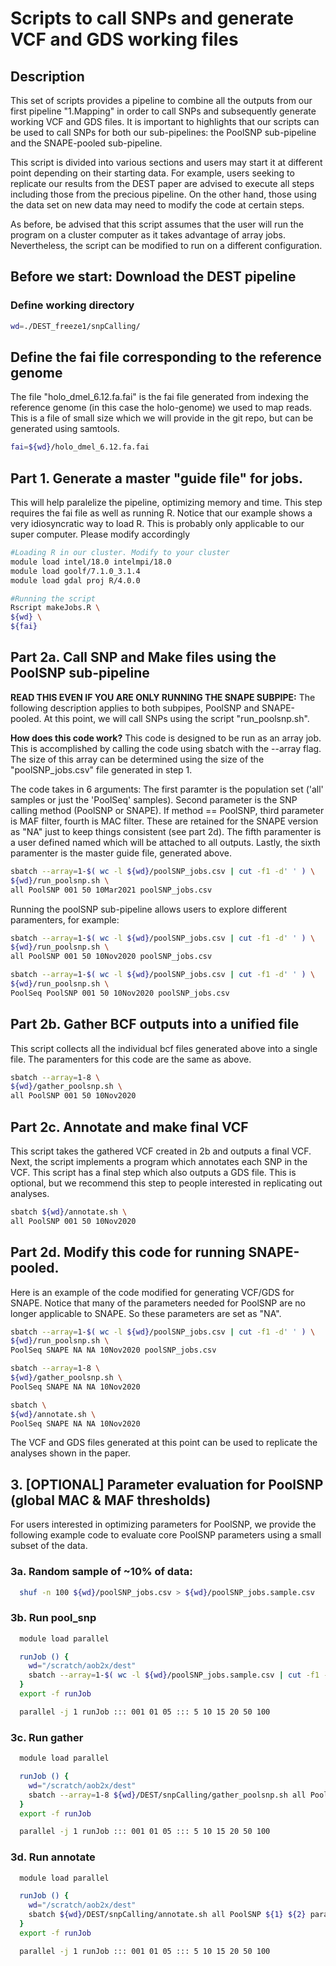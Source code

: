 # Scripts to call SNPs and generate VCF and GDS working files

## Description

This set of scripts provides a pipeline to combine all the outputs from our first pipeline "1.Mapping" in order to call SNPs and subsequently generate working VCF and GDS files. It is important to highlights that our scripts can be used to call SNPs for both our sub-pipelines: the PoolSNP sub-pipeline and the SNAPE-pooled sub-pipeline. 

This script is divided into various sections and users may start it at different point depending on their starting data. For example, users seeking to replicate our results from the DEST paper are advised to execute all steps including those from the precious pipeline. On the other hand, those using the data set on new data may need to modify the code at certain steps.

As before, be advised that this script assumes that the user will run the program on a cluster computer as it takes advantage of array jobs. Nevertheless, the script can be modified to run on a different configuration. 


## Before we start: Download the DEST pipeline
### Define working directory 

```bash
wd=./DEST_freeze1/snpCalling/
```

## Define the fai file corresponding to the reference genome
The file "holo_dmel_6.12.fa.fai" is the fai file generated from indexing the reference genome (in this case the holo-genome) we used to map reads. This is a file of small size which we will provide in the git repo, but can be generated using samtools.

```bash
fai=${wd}/holo_dmel_6.12.fa.fai
```
## Part 1. Generate a master "guide file" for jobs.
This will help paralelize the pipeline, optimizing memory and time. This step requires the fai file as well as running R. Notice that our example shows a very idiosyncratic way to load R. This is probably only applicable to our super computer. Please modify accordingly

```bash
#Loading R in our cluster. Modify to your cluster
module load intel/18.0 intelmpi/18.0
module load goolf/7.1.0_3.1.4
module load gdal proj R/4.0.0

#Running the script
Rscript makeJobs.R \
${wd} \
${fai}
```

## Part 2a. Call SNP and Make files using the PoolSNP sub-pipeline

**READ THIS EVEN IF YOU ARE ONLY RUNNING THE SNAPE SUBPIPE:** The following description applies to both subpipes, PoolSNP and SNAPE-pooled. At this point, we will call SNPs using the script "run_poolsnp.sh". 

**How does this code work?** This code is designed to be run as an array job. This is accomplished by calling the code using sbatch with the --array flag. The size of this array can be determined using the size of the "poolSNP_jobs.csv" file generated in step 1. 

The code takes in 6 arguments: The first paramter is the population set ('all' samples or just the 'PoolSeq' samples). Second parameter is the SNP calling method (PoolSNP or SNAPE). If method == PoolSNP, third parameter is MAF filter, fourth is MAC filter. These are retained for the SNAPE version as "NA" just to keep things consistent (see part 2d). The fifth paramenter is a user defined named which will be attached to all outputs. Lastly, the sixth paramenter is the master guide file, generated above.

```bash
sbatch --array=1-$( wc -l ${wd}/poolSNP_jobs.csv | cut -f1 -d' ' ) \
${wd}/run_poolsnp.sh \
all PoolSNP 001 50 10Mar2021 poolSNP_jobs.csv
```

Running the poolSNP sub-pipeline allows users to explore different paramenters, for example:

```bash
sbatch --array=1-$( wc -l ${wd}/poolSNP_jobs.csv | cut -f1 -d' ' ) \
${wd}/run_poolsnp.sh \
all PoolSNP 001 50 10Nov2020 poolSNP_jobs.csv

sbatch --array=1-$( wc -l ${wd}/poolSNP_jobs.csv | cut -f1 -d' ' ) \
${wd}/run_poolsnp.sh \
PoolSeq PoolSNP 001 50 10Nov2020 poolSNP_jobs.csv
```

## Part 2b. Gather BCF outputs into a unified file

This script collects all the individual bcf files generated above into a single file. The paramenters for this code are the same as above.

```bash
sbatch --array=1-8 \
${wd}/gather_poolsnp.sh \
all PoolSNP 001 50 10Nov2020
```

## Part 2c. Annotate and make final VCF

This script takes the gathered VCF created in 2b and outputs a final VCF. Next, the script implements a program which annotates each SNP in the VCF. This script has a final step which also outputs a GDS file. This is optional, but we recommend this step to people interested in replicating out analyses. 

```bash
sbatch ${wd}/annotate.sh \
all PoolSNP 001 50 10Nov2020
```

## Part 2d. Modify this code for running SNAPE-pooled. 

Here is an example of the code modified for generating VCF/GDS for SNAPE. Notice that many of the parameters needed for PoolSNP are no longer applicable to SNAPE. So these parameters are set as "NA".

```bash
sbatch --array=1-$( wc -l ${wd}/poolSNP_jobs.csv | cut -f1 -d' ' ) \
${wd}/run_poolsnp.sh \
PoolSeq SNAPE NA NA 10Nov2020 poolSNP_jobs.csv

sbatch --array=1-8 \
${wd}/gather_poolsnp.sh \
PoolSeq SNAPE NA NA 10Nov2020

sbatch \
${wd}/annotate.sh \
PoolSeq SNAPE NA NA 10Nov2020
```

The VCF and GDS files generated at this point can be used to replicate the analyses shown in the paper. 

## 3. [OPTIONAL] Parameter evaluation for PoolSNP (global MAC & MAF thresholds)

For users interested in optimizing parameters for PoolSNP, we provide the following example code to evaluate core  PoolSNP parameters using a small subset of the data.

### 3a. Random sample of ~10% of data:
```bash
  shuf -n 100 ${wd}/poolSNP_jobs.csv > ${wd}/poolSNP_jobs.sample.csv
```

### 3b. Run pool_snp
```bash
  module load parallel

  runJob () {
    wd="/scratch/aob2x/dest"
    sbatch --array=1-$( wc -l ${wd}/poolSNP_jobs.sample.csv | cut -f1 -d' ' ) ${wd}/DEST/snpCalling/run_poolsnp.sh all PoolSNP ${1} ${2} paramTest poolSNP_jobs.sample.csv
  }
  export -f runJob

  parallel -j 1 runJob ::: 001 01 05 ::: 5 10 15 20 50 100

```

### 3c. Run gather
```bash
  module load parallel

  runJob () {
    wd="/scratch/aob2x/dest"
    sbatch --array=1-8 ${wd}/DEST/snpCalling/gather_poolsnp.sh all PoolSNP ${1} ${2} paramTest
  }
  export -f runJob

  parallel -j 1 runJob ::: 001 01 05 ::: 5 10 15 20 50 100
```

### 3d. Run annotate
```bash
  module load parallel

  runJob () {
    wd="/scratch/aob2x/dest"
    sbatch ${wd}/DEST/snpCalling/annotate.sh all PoolSNP ${1} ${2} paramTest
  }
  export -f runJob

  parallel -j 1 runJob ::: 001 01 05 ::: 5 10 15 20 50 100
```
